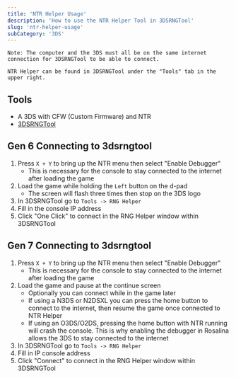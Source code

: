```yaml
---
title: 'NTR Helper Usage'
description: 'How to use the NTR Helper Tool in 3DSRNGTool'
slug: 'ntr-helper-usage'
subCategory: '3DS'
---
```


```
Note: The computer and the 3DS must all be on the same internet connection for 3DSRNGTool to be able to connect.

NTR Helper can be found in 3DSRNGTool under the "Tools" tab in the upper right.
```

## Tools

- A 3DS with CFW (Custom Firmware) and NTR
- [3DSRNGTool](https://github.com/wwwwwwzx/3DSRNGTool/releases)

## Gen 6 Connecting to 3dsrngtool

1. Press `X + Y` to bring up the NTR menu then select "Enable Debugger"
   - This is necessary for the console to stay connected to the internet after loading the game
2. Load the game while holding the `Left` button on the d-pad
   - The screen will flash three times then stop on the 3DS logo
3. In 3DSRNGTool go to `Tools -> RNG Helper`
4. Fill in the console IP address
5. Click "One Click" to connect in the RNG Helper window within 3DSRNGTool

## Gen 7 Connecting to 3dsrngtool

1. Press `X + Y` to bring up the NTR menu then select "Enable Debugger"
   - This is necessary for the console to stay connected to the internet after loading the game
2. Load the game and pause at the continue screen
   - Optionally you can connect while in the game later
   - If using a N3DS or N2DSXL you can press the home button to connect to the internet, then resume the game once connected to NTR Helper
   - If using an O3DS/O2DS, pressing the home button with NTR running will crash the console. This is why enabling the debugger in Rosalina allows the 3DS to stay connected to the internet
3. In 3DSRNGTool go to `Tools -> RNG Helper`
4. Fill in IP console address
5. Click "Connect" to connect in the RNG Helper window within 3DSRNGTool
